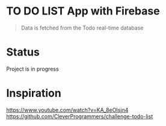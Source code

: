 # TO DO LIST App with Firebase
> Data is fetched from the Todo real-time database

# Status
Project is in progress

# Inspiration
https://www.youtube.com/watch?v=KA_8eOIsjn4<br />
https://github.com/CleverProgrammers/challenge-todo-list
